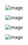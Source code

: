 ![image](https://github.com/user-attachments/assets/c0754db8-46bf-42ab-b0ea-ed5bf90141c8)


![image](https://github.com/user-attachments/assets/c05bbfd4-9f7c-4324-b5b2-7ab3b995566f)


![image](https://github.com/user-attachments/assets/846505c3-2453-45eb-bb5e-afe094c87432)

![image](https://github.com/user-attachments/assets/e5602780-ee6d-4acc-9f4d-b083001ec96c)


